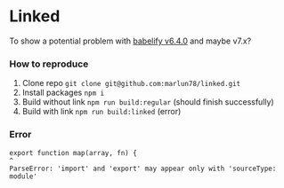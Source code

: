 # Linked

To show a potential problem with [babelify v6.4.0](https://github.com/babel/babelify/tree/v6.4.0) and maybe v7.x?

### How to reproduce

1. Clone repo `git clone git@github.com:marlun78/linked.git`
1. Install packages `npm i`
1. Build without link `npm run build:regular` (should finish successfully)
1. Build with link `npm run build:linked` (error)

### Error

```
export function map(array, fn) {
^
ParseError: 'import' and 'export' may appear only with 'sourceType: module'
```
